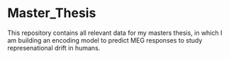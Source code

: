 # Master_Thesis
This repository contains all relevant data for my masters thesis, in which I am building an encoding model to predict MEG responses to study represenational drift in humans.
